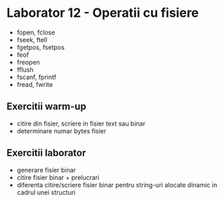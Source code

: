 # Laborator 12 - Operatii cu fisiere

* fopen, fclose
* fseek, ftell
* fgetpos, fsetpos
* feof
* freopen
* fflush
* fscanf, fprintf
* fread, fwrite

## Exercitii warm-up
* citire din fisier, scriere in fisier text sau binar
* determinare numar bytes fisier

## Exercitii laborator
* generare fisier binar
* citire fisier binar + prelucrari
* diferenta citire/scriere fisier binar pentru string-uri alocate dinamic in cadrul unei structuri

